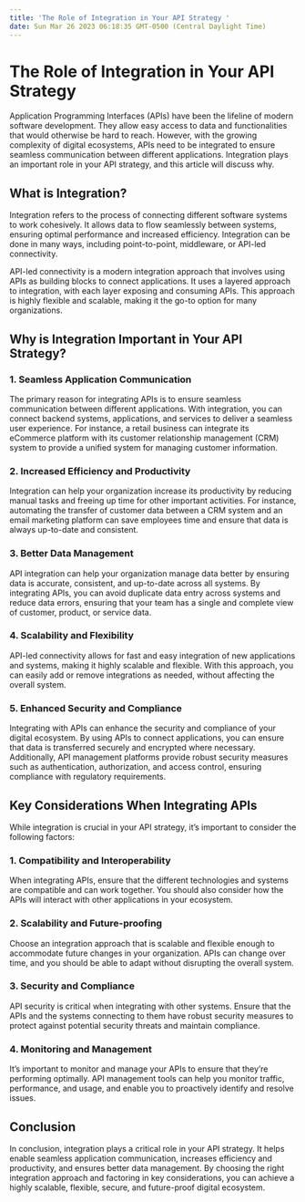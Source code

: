 ```yaml
---
title: 'The Role of Integration in Your API Strategy '
date: Sun Mar 26 2023 06:18:35 GMT-0500 (Central Daylight Time)
---
```


# The Role of Integration in Your API Strategy

Application Programming Interfaces (APIs) have been the lifeline of modern software development. They allow easy access to data and functionalities that would otherwise be hard to reach. However, with the growing complexity of digital ecosystems, APIs need to be integrated to ensure seamless communication between different applications. Integration plays an important role in your API strategy, and this article will discuss why.

## What is Integration?

Integration refers to the process of connecting different software systems to work cohesively. It allows data to flow seamlessly between systems, ensuring optimal performance and increased efficiency. Integration can be done in many ways, including point-to-point, middleware, or API-led connectivity.

API-led connectivity is a modern integration approach that involves using APIs as building blocks to connect applications. It uses a layered approach to integration, with each layer exposing and consuming APIs. This approach is highly flexible and scalable, making it the go-to option for many organizations.

## Why is Integration Important in Your API Strategy?

### 1. Seamless Application Communication

The primary reason for integrating APIs is to ensure seamless communication between different applications. With integration, you can connect backend systems, applications, and services to deliver a seamless user experience. For instance, a retail business can integrate its eCommerce platform with its customer relationship management (CRM) system to provide a unified system for managing customer information.

### 2. Increased Efficiency and Productivity

Integration can help your organization increase its productivity by reducing manual tasks and freeing up time for other important activities. For instance, automating the transfer of customer data between a CRM system and an email marketing platform can save employees time and ensure that data is always up-to-date and consistent.

### 3. Better Data Management

API integration can help your organization manage data better by ensuring data is accurate, consistent, and up-to-date across all systems. By integrating APIs, you can avoid duplicate data entry across systems and reduce data errors, ensuring that your team has a single and complete view of customer, product, or service data.

### 4. Scalability and Flexibility

API-led connectivity allows for fast and easy integration of new applications and systems, making it highly scalable and flexible. With this approach, you can easily add or remove integrations as needed, without affecting the overall system.

### 5. Enhanced Security and Compliance

Integrating with APIs can enhance the security and compliance of your digital ecosystem. By using APIs to connect applications, you can ensure that data is transferred securely and encrypted where necessary. Additionally, API management platforms provide robust security measures such as authentication, authorization, and access control, ensuring compliance with regulatory requirements.

## Key Considerations When Integrating APIs

While integration is crucial in your API strategy, it’s important to consider the following factors:

### 1. Compatibility and Interoperability

When integrating APIs, ensure that the different technologies and systems are compatible and can work together. You should also consider how the APIs will interact with other applications in your ecosystem.

### 2. Scalability and Future-proofing

Choose an integration approach that is scalable and flexible enough to accommodate future changes in your organization. APIs can change over time, and you should be able to adapt without disrupting the overall system.

### 3. Security and Compliance

API security is critical when integrating with other systems. Ensure that the APIs and the systems connecting to them have robust security measures to protect against potential security threats and maintain compliance.

### 4. Monitoring and Management

It’s important to monitor and manage your APIs to ensure that they’re performing optimally. API management tools can help you monitor traffic, performance, and usage, and enable you to proactively identify and resolve issues.

## Conclusion

In conclusion, integration plays a critical role in your API strategy. It helps enable seamless application communication, increases efficiency and productivity, and ensures better data management. By choosing the right integration approach and factoring in key considerations, you can achieve a highly scalable, flexible, secure, and future-proof digital ecosystem.
